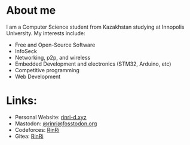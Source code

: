 # About me
I am a Computer Science student from Kazakhstan studying at Innopolis University. My interests include:
 - Free and Open-Source Software
 - InfoSeck
 - Networking, p2p, and wireless
 - Embedded Development and electronics (STM32, Arduino, etc)
 - Competitive programming
 - Web Development

# Links:
 - Personal Website: [rinri-d.xyz](https://rinri-d.xyz)
 - Mastodon: [@rinri@fosstodon.org](https://fosstodon.org/@rinri)
 - Codeforces: [RinRi](https://codeforces.com/profile/RinRi)
 - Gitea: [RinRi](https://git.rinri-d.xyz/rinri/)
